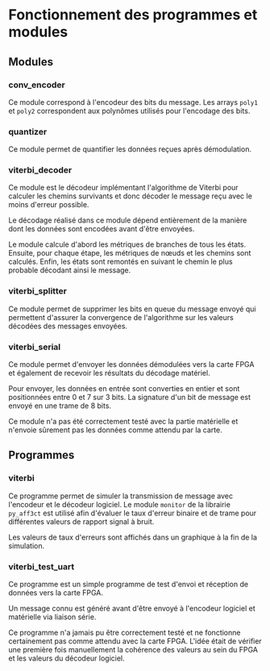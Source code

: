 # Fonctionnement des programmes et modules

## Modules 
### conv_encoder
Ce module correspond à l'encodeur des bits du message. Les arrays `poly1` et `poly2` correspondent aux polynômes utilisés pour l'encodage des bits.

### quantizer
Ce module permet de quantifier les données reçues après démodulation.

### viterbi_decoder
Ce module est le décodeur implémentant l'algorithme de Viterbi pour calculer les chemins survivants et donc décoder le message reçu avec le moins d'erreur possible.

Le décodage réalisé dans ce module dépend entièrement de la manière dont les données sont encodées avant d'être envoyées.

Le module calcule d'abord les métriques de branches de tous les états. Ensuite, pour chaque étape, les métriques de nœuds et les chemins sont calculés. Enfin, les états sont remontés en suivant le chemin le plus probable décodant ainsi le message.

### viterbi_splitter
Ce module permet de supprimer les bits en queue du message envoyé qui permettent d'assurer la convergence de l'algorithme sur les valeurs décodées des messages envoyées. 

### viterbi_serial
Ce module permet d'envoyer les données démodulées vers la carte FPGA et également de recevoir les résultats du décodage matériel. 

Pour envoyer, les données en entrée sont converties en entier et sont positionnées entre 0 et 7 sur 3 bits. La signature d'un bit de message est envoyé en une trame de 8 bits. 

Ce module n'a pas été correctement testé avec la partie matérielle et n'envoie sûrement pas les données comme attendu par la carte.

## Programmes
### viterbi
Ce programme permet de simuler la transmission de message avec l'encodeur et le décodeur logiciel. Le module `monitor` de la librairie `py_aff3ct` est utilisé afin d'évaluer le taux d'erreur binaire et de trame pour différentes valeurs de rapport signal à bruit.

Les valeurs de taux d'erreurs sont affichés dans un graphique à la fin de la simulation.

### viterbi_test_uart
Ce programme est un simple programme de test d'envoi et réception de données vers la carte FPGA.

Un message connu est généré avant d'être envoyé à l'encodeur logiciel et matérielle via liaison série. 

Ce programme n'a jamais pu être correctement testé et ne fonctionne certainement pas comme attendu avec la carte FPGA. L'idée était de vérifier une première fois manuellement la cohérence des valeurs au sein du FPGA et les valeurs du décodeur logiciel.